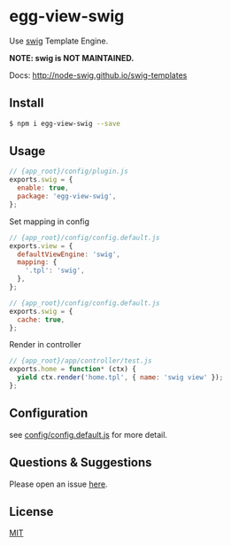 # egg-view-swig

Use [swig](https://github.com/paularmstrong/swig) Template Engine.

**NOTE: swig is NOT MAINTAINED.**

Docs: http://node-swig.github.io/swig-templates


## Install

```bash
$ npm i egg-view-swig --save
```

## Usage

```js
// {app_root}/config/plugin.js
exports.swig = {
  enable: true,
  package: 'egg-view-swig',
};
```

Set mapping in config

```js
// {app_root}/config/config.default.js
exports.view = {
  defaultViewEngine: 'swig',
  mapping: {
    '.tpl': 'swig',
  },
};

// {app_root}/config/config.default.js
exports.swig = {
  cache: true,
};
```

Render in controller

```js
// {app_root}/app/controller/test.js
exports.home = function* (ctx) {
  yield ctx.render('home.tpl', { name: 'swig view' });
};
```

## Configuration

see [config/config.default.js](config/config.default.js) for more detail.

## Questions & Suggestions

Please open an issue [here](https://github.com/eggjs/egg/issues).

## License

[MIT](LICENSE)